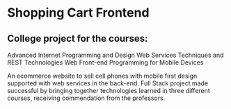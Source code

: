 # Shopping Cart Frontend

## College project for the courses:
Advanced Internet Programming and Design
Web Services Techniques and REST Technologies
Web Front-end Programming for Mobile Devices

An ecommerce website to sell cell phones with mobile first design supported with web services in the back-end. 
Full Stack project made successful by bringing together technologies learned in three different courses, receiving commendation from the professors.
